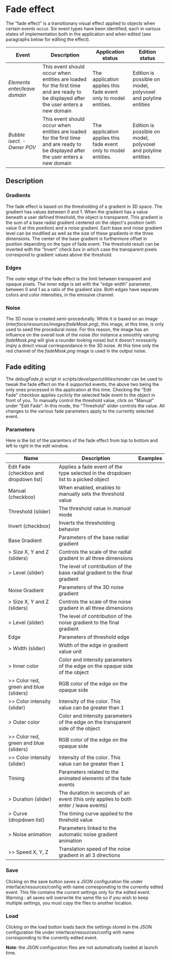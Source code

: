 # Fade effect

The "fade effect" is a transitionary visual effect applied to objects when certain events occur. Six event types have been identified, each in various states of implementation both in the application and when edited (see paragraphs below for editing the effect).

| Event | Description | Application status | Edition status |
|-----  |-----        |-----               |-----           |
| *Elements enter/leave domain* | This event should occur when entities are loaded for the first time and are ready to be displayed after the user enters a new domain | The application applies this fade event only to model entities. | Edition is possible on model, polyvoxel and polyline entities |
| *Bubble isect. - Owner POV* | This event should occur when entities are loaded for the first time and are ready to be displayed after the user enters a new domain | The application applies this fade event only to model entities. | Edition is possible on model, polyvoxel and polyline entities |


## Description

### Gradients
The fade effect is based on the thresholding of a gradient in 3D space. The gradient has values between 0 and 1. When the gradient has a value beneath a user defined threshold, the object is transparent. This gradient is the sum of a base radial gradient centered on the object's position (with value 0 at this position) and a noise gradient. Each base and noise gradient level can be modified as well as the size of these gradients in the three dimensions. The center of the base gradient is furthermore offset in position depending on the type of fade event.
The threshold result can be inverted with the "Invert" check box in which case the transparent pixels correspond to gradient values above the threshold.

### Edges
The outer edge of the fade effect is the limit between transparent and opaque pixels. The inner edge is set with the "edge width" parameter, between 0 and 1 as a ratio of the gradient size. Both edges have separate colors and color intensities, in the emissive channel.

### Noise
The 3D noise is created semi-procedurally. While it is based on an image (*interface/resources/images/fadeMask.png*), this image, at this time, is only used to seed the procedural noise. For this reason, the image has an influence on the overall look of the noise (for instance a smoothly varying *fadeMask.png* will give a rounder looking noise) but it doesn't ncessarily imply a direct visual correspondance in the 3D noise. At this time only the red channel of the *fadeMask.png* image is used in the output noise.

## Fade editing
The *debugFade.js* script in *scripts/developer/utilities/render* can be used to tweak the fade effect on the 4 supported events, the above two being the only ones processed in the application at this time. Checking the "Edit Fade" checkbox applies cyclicly the selected fade event to the object in front of you. To manually control the threshold value, click on "Manual" under "Edit Fade". In this mode, the "Threshold" slider controls the value.
All changes to the various fade parameters apply to the currently selected event.

### Parameters
Here is the list of the paramters of the fade effect from top to bottom and left to right in the edit window.

| Name                                   | Description                                                                       | Examples |
|----------                              |--------                                                                           |-------   |
| Edit Fade (checkbox and dropdown list) | Applies a fade event of the type selected in the dropdown list to a picked object |          |
| Manual (checkbox)                      | When enabled, enables to manually sets the threshold value                        |          |
| Threshold (slider)                     | The threshold value in *manual* mode                                              |          |
| Invert (checkbox)                      | Inverts the thresholding behavior                                                 |          |
| Base Gradient                          | Parameters of the base radial gradient                                            |          |
| > Size X, Y and Z (sliders)            | Controls the scale of the radial gradient in all three dimensions                 |          |
| > Level (slider)                       | The level of contribution of the base radial gradient to the final gradient       |          |
| Noise Gradient                         | Parameters of the 3D noise gradient                                               |          |
| > Size X, Y and Z (sliders)            | Controls the scale of the noise gradient in all three dimensions                  |          |
| > Level (slider)                       | The level of contribution of the noise gradient to the final gradient             |          |
| Edge                                   | Parameters of threshold edge                                                      |          |
| > Width (slider)                       | Width of the edge in gradient value unit                                          |          |
| > Inner color                          | Color and intensity parameters of the edge on the opaque side of the object       |          |
| >> Color red, green and blue (sliders) | RGB color of the edge on the opaque side                                          |          |
| >> Color intensity (slider)            | Intensity of the color. This value can be greater than 1                          |          |
| > Outer color                          | Color and intensity parameters of the edge on the transparent side of the object  |          |
| >> Color red, green and blue (sliders) | RGB color of the edge on the opaque side                                          |          |
| >> Color intensity (slider)            | Intensity of the color. This value can be greater than 1                          |          |
| Timing                                 | Parameters related to the animated elements of the fade events                    |          |
| > Duration (slider)                    | The duration in seconds of an event (this only applies to both enter / leave events)                                          |          |
| > Curve (dropdown list)                | The timing curve applied to the threhold value                                    |          |
| > Noise animation                      | Parameters linked to the automatic noise gradient animation                       |          |
| >> Speed X, Y, Z                       | Translation speed of the noise gradient in all 3 directions                       |          |

### Save
Clicking on the save button saves a JSON configuration file under interface/resources/config with name corresponding to the currently edited event. This file contains the current settings only for the edited event.
Warning : all saves will overwrite the same file so if you wish to keep multiple settings, you must copy the files to another location.
### Load
Clicking on the load button loads back the settings stored in the JSON configuration file under interface/resources/config with name corresponding to the currently edited event.

**Note**: the JSON configuration files are not automatically loaded at launch time.

